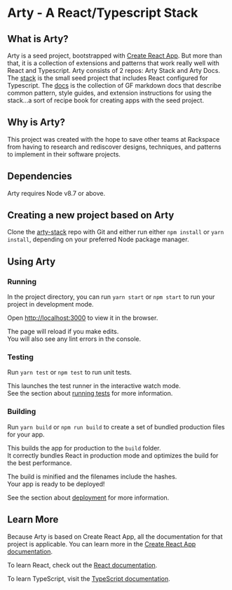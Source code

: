 # Arty - A React/Typescript Stack

## What is Arty?

Arty is a seed project, bootstrapped with [Create React App](https://github.com/facebook/create-react-app). But more than that, it is a collection of extensions and patterns that work really well with React and Typescript. Arty consists of 2 repos: Arty Stack and Arty Docs. The [stack](https://github.rackspace.com/CARE/arty-stack) is the small seed project that includes React configured for Typescript. The [docs](https://github.rackspace.com/CARE/arty-docs) is the collection of GF markdown docs that describe common pattern, style guides, and extension instructions for using the stack...a sort of recipe book for creating apps with the seed project.

## Why is Arty?

This project was created with the hope to save other teams at Rackspace from having to research and rediscover designs, techniques, and patterns to implement in their software projects.

## Dependencies

Arty requires Node v8.7 or above.

## Creating a new project based on Arty

Clone the [arty-stack](https://github.rackspace.com/CARE/arty-stack) repo with Git and either run either `npm install` or `yarn install`, depending on your preferred Node package manager.

## Using Arty

### Running

In the project directory, you can run `yarn start` or `npm start` to run your project in development mode.

Open [http://localhost:3000](http://localhost:3000) to view it in the browser.

The page will reload if you make edits.<br>
You will also see any lint errors in the console.

### Testing

Run `yarn test` or `npm test` to run unit tests.

This launches the test runner in the interactive watch mode.<br>
See the section about [running tests](https://facebook.github.io/create-react-app/docs/running-tests) for more information.

### Building

Run `yarn build` or `npm run build` to create a set of bundled production files for your app.

This builds the app for production to the `build` folder.<br>
It correctly bundles React in production mode and optimizes the build for the best performance.

The build is minified and the filenames include the hashes.<br>
Your app is ready to be deployed!

See the section about [deployment](https://facebook.github.io/create-react-app/docs/deployment) for more information.

## Learn More

Because Arty is based on Create React App, all the documentation for that project is applicable. You can learn more in the [Create React App documentation](https://facebook.github.io/create-react-app/docs/getting-started).

To learn React, check out the [React documentation](https://reactjs.org/).

To learn TypeScript, visit the [TypeScript documentation](https://www.typescriptlang.org/docs/home.html).
